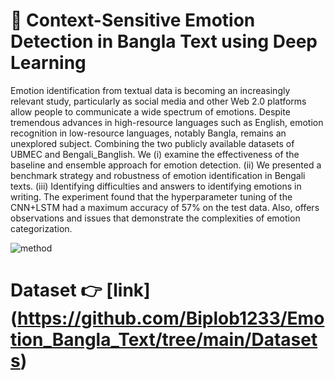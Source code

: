 # 👺 Context-Sensitive Emotion Detection in Bangla Text using Deep Learning

Emotion identification from textual data is becoming an increasingly relevant study, particularly as social media and other Web 2.0 platforms allow people to communicate a wide spectrum of emotions. Despite tremendous advances in high-resource languages such as English, emotion recognition in low-resource languages, notably Bangla, remains an unexplored subject. Combining the two publicly available datasets of UBMEC and Bengali_Banglish. We (i) examine the effectiveness of the baseline and ensemble approach for emotion detection. (ii) We presented a benchmark strategy and robustness of emotion identification in Bengali texts. (iii) Identifying difficulties and answers to identifying emotions in writing. The experiment found that the hyperparameter tuning of the CNN+LSTM had a maximum accuracy of 57% on the test data. Also, offers observations and issues that demonstrate the complexities of emotion categorization.

![method](https://github.com/user-attachments/assets/d7f0ef39-cef3-490c-973c-653b20f484db)

# Dataset 👉 [link] (https://github.com/Biplob1233/Emotion_Bangla_Text/tree/main/Datasets) 
